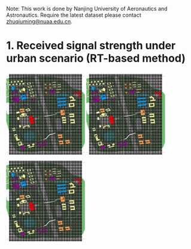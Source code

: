 Note: This work is done by Nanjing University of Aeronautics and Astronautics. Require the latest dataset please contact zhuqiuming@nuaa.edu.cn.
# 1.	Received signal strength under urban scenario (RT-based method)
<img src="https://github.com/qiuming-nuaa/Dataset-for-RSSI-radio-map-under-urban-scenario/blob/master/figures/meshed%20map.jpg" width="210px">
<img src="https://github.com/qiuming-nuaa/Dataset-for-RSSI-radio-map-under-urban-scenario/blob/master/figures/meshed%20map.jpg" width="210px">
<img src="https://github.com/qiuming-nuaa/Dataset-for-RSSI-radio-map-under-urban-scenario/blob/master/figures/meshed%20map.jpg" width="210px">
